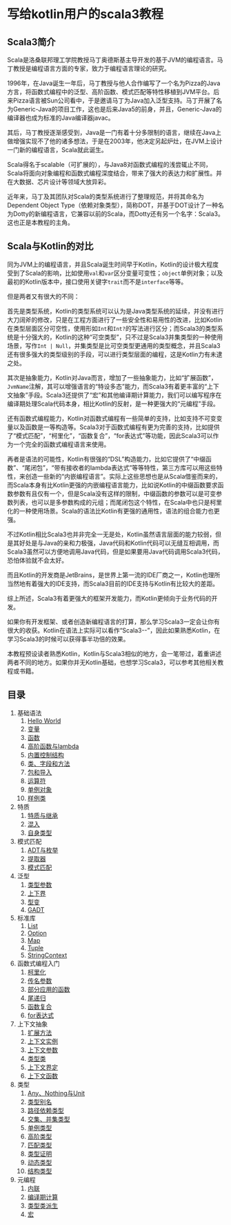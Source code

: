 # 写给kotlin用户的scala3教程

## Scala3简介

Scala是洛桑联邦理工学院教授马丁奥德斯基主导开发的基于JVM的编程语言。马丁教授是编程语言方面的专家，致力于编程语言理论的研究。

1996年，在Java诞生一年后，马丁教授与他人合作编写了一个名为Pizza的Java方言，将函数式编程中的泛型、高阶函数、模式匹配等特性移植到JVM平台。后来Pizza语言被Sun公司看中，于是邀请马丁为Java加入泛型支持。马丁开展了名为Generic-Java的项目工作，这也是后来Java5的前身，并且，Generic-Java的编译器也成为标准的Java编译器javac。

其后，马丁教授逐渐感受到，Java是一门有着十分多限制的语言，继续在Java上做增强实现不了他的诸多想法，于是在2003年，他决定另起炉灶，在JVM上设计一门新的编程语言，Scala就此诞生。

Scala得名于scalable（可扩展的），与Java8对函数式编程的浅尝辄止不同，Scala将面向对象编程和函数式编程深度结合，带来了强大的表达力和扩展性。并在大数据、芯片设计等领域大放异彩。

近年来，马丁及其团队对Scala的类型系统进行了整理规范，并将其命名为Dependent Object Type（依赖对象类型），简称DOT，并基于DOT设计了一种名为Dotty的新编程语言，它兼容以前的Scala，而Dotty还有另一个名字：Scala3。这也正是本教程的主角。

## Scala与Kotlin的对比

同为JVM上的编程语言，并且Scala诞生时间早于Kotlin，Kotlin的设计极大程度受到了Scala的影响，比如使用`val`和`var`区分变量可变性；`object`单例对象；以及最初的Kotlin版本中，接口使用关键字`trait`而不是`interface`等等。

但是两者又有很大的不同：

首先是类型系统，Kotlin的类型系统可以认为是Java类型系统的延续，并没有进行大刀阔斧的修改，只是在工程方面进行了一些安全性和易用性的改进，比如Kotlin在类型层面区分可空性，使用形如`Int`和`Int?`的写法进行区分；而Scala3的类型系统是十分强大的，Kotlin的这种“可空类型”，只不过是Scala3并集类型的一种使用场景，写作`Int | Null`，并集类型是比可空类型更通用的类型概念，并且Scala3还有很多强大的类型级别的手段，可以进行类型层面的编程，这是Kotlin力有未逮之处。

其次是抽象能力，Kotlin对Java而言，增加了一些抽象能力，比如“扩展函数”，`JvmName`注解，其可以增强语言的“特设多态”能力，而Scala3有着更丰富的“上下文抽象”手段。Scala3还提供了“宏”和其他编译期计算能力，我们可以编写程序在编译期处理Scala代码本身，相比Kotlin的反射，是一种更强大的“元编程”手段。

还有函数式编程能力，Kotlin对函数式编程有一些简单的支持，比如支持不可变变量以及函数是一等构造等。Scala3对于函数式编程有更为完善的支持，比如提供了“模式匹配”，“柯里化”，“函数复合”，“for表达式”等功能，因此Scala3可以作为一个完全的函数式编程语言来使用。

再者是语法的可能性，Kotlin有很强的“DSL”构造能力，比如它提供了“中缀函数”、“尾闭包”，“带有接收者的lambda表达式”等等特性，第三方库可以用这些特性，来创造一些新的“内嵌编程语言”。实际上这些思想也是从Scala借鉴而来的，而Scala本身有比Kotlin更强的内嵌编程语言能力，比如说Kotlin的中缀函数要求函数参数有且仅有一个，但是Scala没有这样的限制，中缀函数的参数可以是可变参数列表，也可以是多参数构成的元组；而尾闭包这个特性，在Scala中也只是柯里化的一种使用场景。Scala的语法比Kotlin有更强的通用性，语法的组合能力也更强。

不过Kotlin相比Scala3也并非完全一无是处，Kotlin虽然语言层面的能力较弱，但是其好处是与Java的亲和力极强，Java代码和Kotlin代码可以无缝互相调用，而Scala3虽然可以方便地调用Java代码，但是如果要用Java代码调用Scala3代码，恐怕体验就不会太好。

而且Kotlin的开发商是JetBrains，是世界上第一流的IDE厂商之一，Kotlin也理所当然地有着强大的IDE支持，而Scala3目前的IDE支持与Kotlin有比较大的差距。

综上所述，Scala3有着更强大的框架开发能力，而Kotlin更倾向于业务代码的开发。

如果你有开发框架、或者创造新编程语言的打算，那么学习Scala3一定会让你有很大的收获。Kotlin在语法上实际可以看作“Scala3--”，因此如果熟悉Kotlin，在学习Scala3的时候可以获得事半功倍的效果。

本教程预设读者熟悉Kotlin，Kotlin与Scala3相似的地方，会一笔带过，着重讲述两者不同的地方。如果你并无Kotlin基础，也想学习Scala3，可以参考其他相关教程或书籍。

## 目录

1. 基础语法
   1. [Hello World]()
   2. [变量]()
   3. [函数]()
   4. [高阶函数与lambda]()
   5. [内置控制结构]()
   6. [类、字段和方法]()
   7. [包和导入]()
   8. [运算符]()
   9. [单例对象]()
   10. [样例类]()
2. 特质
   1. [特质与继承]()
   2. [混入]()
   3. [自身类型]()
3. 模式匹配
   1. [ADT与枚举]()
   2. [提取器]()
   3. [模式匹配]()
4. 泛型
   1. [类型参数]()
   2. [上下界]()
   3. [型变]()
   4. [GADT]()
5. 标准库
   1. [List]()
   2. [Option]()
   3. [Map]()
   4. [Tuple]()
   5. [StringContext]()
6. 函数式编程入门
   1. [柯里化]()
   2. [传名参数]()
   3. [部分应用的函数]()
   4. [尾递归]()
   5. [函数复合]()
   6. [for表达式]()
7. 上下文抽象
   1. [扩展方法]()
   2. [上下文实例]()
   3. [上下文参数]()
   4. [类型类]()
   5. [上下文界定]()
   6. [上下文函数]()
8. 类型
   1. [Any、Nothing与Unit]()
   2. [类型别名]()
   3. [路径依赖类型]()
   4. [交集、并集类型]()
   5. [单例类型]()
   6. [高阶类型]()
   7. [匹配类型]()
   8. [类型证明]()
   9.  [动态类型]()
   10. [结构类型]()
9. 元编程
   1. [内联]()
   2. [编译期计算]()
   3. [类型类派生]()
   4. [宏]()




<!-- [1. 变量与函数](https://github.com/wz7982/scala3-tutorial-for-kotlin-users/blob/main/%E5%8F%98%E9%87%8F%E4%B8%8E%E5%87%BD%E6%95%B0.md)

[2. 表达式](https://github.com/wz7982/scala3-tutorial-for-kotlin-users/blob/main/%E8%A1%A8%E8%BE%BE%E5%BC%8F.md)

[3. 面向对象](https://github.com/wz7982/scala3-tutorial-for-kotlin-users/blob/main/%E9%9D%A2%E5%90%91%E5%AF%B9%E8%B1%A1.md)

[4. ADT与模式匹配](https://github.com/wz7982/scala3-tutorial-for-kotlin-users/blob/main/ADT%E4%B8%8E%E6%A8%A1%E5%BC%8F%E5%8C%B9%E9%85%8D.md)

[5. 标准库](https://github.com/wz7982/scala3-tutorial-for-kotlin-users/blob/main/%E6%A0%87%E5%87%86%E5%BA%93.md)

[6. 上下文抽象](https://github.com/wz7982/scala3-tutorial-for-kotlin-users/blob/main/%E4%B8%8A%E4%B8%8B%E6%96%87%E6%8A%BD%E8%B1%A1.md)

[7. 类型](https://github.com/wz7982/scala3-tutorial-for-kotlin-users/blob/main/%E7%B1%BB%E5%9E%8B.md)

[8. 元编程](https://github.com/wz7982/scala3-tutorial-for-kotlin-users/blob/main/%E5%85%83%E7%BC%96%E7%A8%8B.md) -->